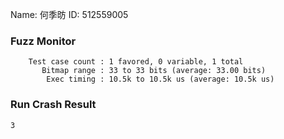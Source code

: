 Name: 何季昉
ID: 512559005

### Fuzz Monitor
```
    Test case count : 1 favored, 0 variable, 1 total
       Bitmap range : 33 to 33 bits (average: 33.00 bits)
        Exec timing : 10.5k to 10.5k us (average: 10.5k us)
```

### Run Crash Result
```
3
```
